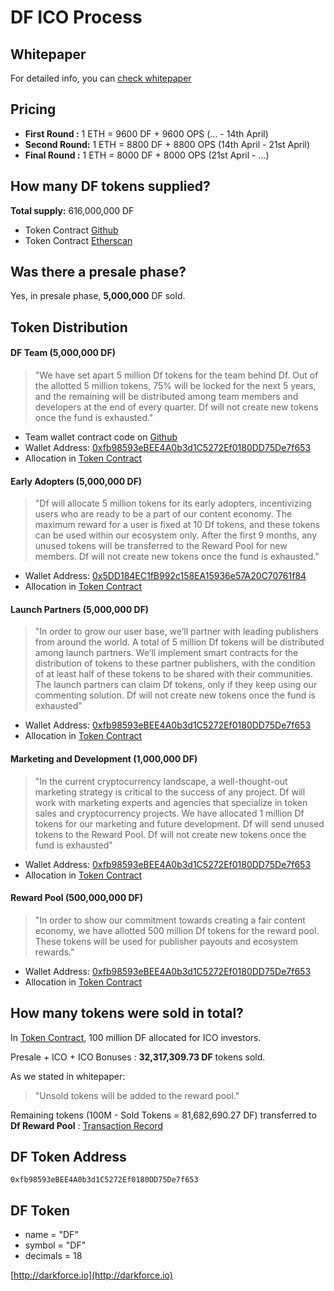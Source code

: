 # DF ICO Process 

## Whitepaper
For detailed info, you can [check whitepaper](http://www.darkforce.io/pdf/DF_whitepaper_zh.pdf)

## Pricing 
- **First Round :** 1 ETH = 9600 DF + 9600 OPS (... - 14th April) 
- **Second Round:** 1 ETH = 8800 DF + 8800 OPS (14th April - 21st April) 
- **Final Round :** 1 ETH = 8000 DF + 8000 OPS (21st April - ...)

## How many DF tokens supplied?
**Total supply:** 616,000,000 DF  

- Token Contract [Github](https://github.com/tonyyonghu/DfContracts/blob/master/DfToken.sol#L33) 
- Token Contract [Etherscan](https://etherscan.io/address/0xfb98593eBEE4A0b3d1C5272Ef0180DD75De7f653#code)

## Was there a presale phase?
Yes, in presale phase, **5,000,000** DF sold.

## Token Distribution
#### DF Team (5,000,000 DF)
> "We have set apart 5 million Df tokens for the team behind Df. Out of the allotted 5 million
tokens, 75% will be locked for the next 5 years, and the remaining will be distributed among
team members and developers at the end of every quarter.
Df will not create new tokens once the fund is exhausted."

- Team wallet contract code on [Github](https://github.com/tonyyonghu/DfContracts/blob/master/DfTeam.sol) 
- Wallet Address: [0xfb98593eBEE4A0b3d1C5272Ef0180DD75De7f653](https://etherscan.io/address/0xfb98593eBEE4A0b3d1C5272Ef0180DD75De7f653)
- Allocation in [Token Contract](https://github.com/tonyyonghu/DfContracts/blob/312e1ac82a53d070c6220d2af1b7e04879692b8c/DfToken.sol#L12)

#### Early Adopters (5,000,000 DF)
> "Df will allocate 5 million tokens for its early adopters, incentivizing users who are ready to be
a part of our content economy. The maximum reward for a user is fixed at 10 Df tokens, and
these tokens can be used within our ecosystem only.
After the first 9 months, any unused tokens will be transferred to the Reward Pool for new
members. Df will not create new tokens once the fund is exhausted."

- Wallet Address: [0x5DD184EC1fB992c158EA15936e57A20C70761f84](https://etherscan.io/address/0x5DD184EC1fB992c158EA15936e57A20C70761f84)
- Allocation in [Token Contract](https://github.com/tonyyonghu/DfContracts/blob/312e1ac82a53d070c6220d2af1b7e04879692b8c/DfToken.sol#L10)

#### Launch Partners (5,000,000 DF) 
> "In order to grow our user base, we’ll partner with leading publishers from around the world. A
total of 5 million Df tokens will be distributed among launch partners. We’ll implement smart
contracts for the distribution of tokens to these partner publishers, with the condition of at least
half of these tokens to be shared with their communities. The launch partners can claim Df
tokens, only if they keep using our commenting solution.
Df will not create new tokens once the fund is exhausted"

- Wallet Address: [0xfb98593eBEE4A0b3d1C5272Ef0180DD75De7f653](https://etherscan.io/address/0xfb98593eBEE4A0b3d1C5272Ef0180DD75De7f653)
- Allocation in [Token Contract](https://github.com/tonyyonghu/DfContracts/blob/master/DfToken.sol#L11)

#### Marketing and Development (1,000,000 DF)
> "In the current cryptocurrency landscape, a well-thought-out marketing strategy is critical to the
success of any project. Df will work with marketing experts and agencies that specialize in
token sales and cryptocurrency projects. We have allocated 1 million Df tokens for our
marketing and future development. Df will send unused tokens to the Reward Pool.
Df will not create new tokens once the fund is exhausted"

- Wallet Address: [0xfb98593eBEE4A0b3d1C5272Ef0180DD75De7f653](https://etherscan.io/address/0xfb98593eBEE4A0b3d1C5272Ef0180DD75De7f653)
- Allocation in [Token Contract](https://github.com/tonyyonghu/DfContracts/blob/master/DfToken.sol#L13)

#### Reward Pool (500,000,000 DF)
> "In order to show our commitment towards creating a fair content economy, we have allotted
500 million Df tokens for the reward pool. These tokens will be used for publisher payouts
and ecosystem rewards."

- Wallet Address: [0xfb98593eBEE4A0b3d1C5272Ef0180DD75De7f653](https://etherscan.io/address/0xfb98593eBEE4A0b3d1C5272Ef0180DD75De7f653)
- Allocation in [Token Contract](https://github.com/tonyyonghu/DfContracts/blob/master/DfToken.sol#L8)

## How many tokens were sold in total? 
In [Token Contract](https://github.com/tonyyonghu/DfContracts/blob/master/DfToken.sol#L9), 100 million DF allocated for ICO investors.

Presale + ICO + ICO Bonuses : **32,317,309.73 DF** tokens sold.

As we stated in whitepaper:
> "Unsold tokens will be added to the reward pool."

Remaining tokens (100M - Sold Tokens = 81,682,690.27 DF) transferred to **Df Reward Pool** : [Transaction Record](https://etherscan.io/tx/0x865e2a56426b05543872fb9b8fcb4b5e3c92023b518cab85fca3514e9010acc7)



## DF Token Address

```
0xfb98593eBEE4A0b3d1C5272Ef0180DD75De7f653
```

## DF Token

* name = "DF"
* symbol = "DF"
* decimals = 18


[http://darkforce.io](http://darkforce.io)
